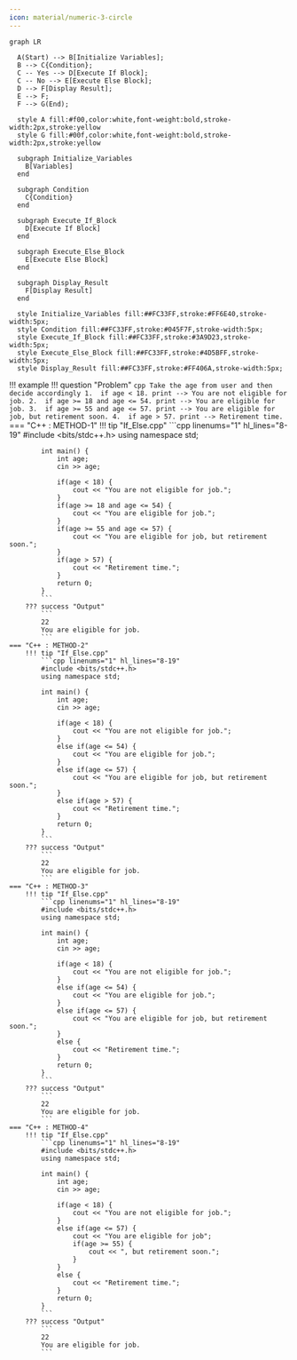 ```yaml
---
icon: material/numeric-3-circle
---
```


``` mermaid
graph LR

  A(Start) --> B[Initialize Variables];
  B --> C{Condition};
  C -- Yes --> D[Execute If Block];
  C -- No --> E[Execute Else Block];
  D --> F[Display Result];
  E --> F;
  F --> G(End);

  style A fill:#f00,color:white,font-weight:bold,stroke-width:2px,stroke:yellow
  style G fill:#00f,color:white,font-weight:bold,stroke-width:2px,stroke:yellow

  subgraph Initialize_Variables
    B[Variables]
  end

  subgraph Condition
    C{Condition}
  end

  subgraph Execute_If_Block
    D[Execute If Block]
  end

  subgraph Execute_Else_Block
    E[Execute Else Block]
  end

  subgraph Display_Result
    F[Display Result]
  end

  style Initialize_Variables fill:##FC33FF,stroke:#FF6E40,stroke-width:5px;
  style Condition fill:##FC33FF,stroke:#045F7F,stroke-width:5px;
  style Execute_If_Block fill:##FC33FF,stroke:#3A9D23,stroke-width:5px;
  style Execute_Else_Block fill:##FC33FF,stroke:#4D5BFF,stroke-width:5px;
  style Display_Result fill:##FC33FF,stroke:#FF406A,stroke-width:5px;

```


!!! example
    !!! question "Problem"
        ```cpp
        Take the age from user and then decide accordingly
        1.  if age < 18.
            print --> You are not eligible for job.
        2.  if age >= 18 and age <= 54.
            print --> You are eligible for job.
        3.  if age >= 55 and age <= 57.
            print --> You are eligible for job, but retirement soon.
        4.  if age > 57.
            print --> Retirement time.            
        ```
    === "C++ : METHOD-1"
        !!! tip "If_Else.cpp"
            ```cpp linenums="1" hl_lines="8-19"
            #include <bits/stdc++.h>
            using namespace std;

            int main() {
                int age;
                cin >> age;

                if(age < 18) {
                    cout << "You are not eligible for job.";
                }
                if(age >= 18 and age <= 54) {
                    cout << "You are eligible for job.";
                }
                if(age >= 55 and age <= 57) {
                    cout << "You are eligible for job, but retirement soon.";
                }
                if(age > 57) {
                    cout << "Retirement time.";
                }
                return 0;
            }
            ```
        ??? success "Output"
            ```
            22
            You are eligible for job.
            ```
    === "C++ : METHOD-2"
        !!! tip "If_Else.cpp"
            ```cpp linenums="1" hl_lines="8-19"
            #include <bits/stdc++.h>
            using namespace std;

            int main() {
                int age;
                cin >> age;
                
                if(age < 18) {
                    cout << "You are not eligible for job.";
                }
                else if(age <= 54) {
                    cout << "You are eligible for job.";
                }
                else if(age <= 57) {
                    cout << "You are eligible for job, but retirement soon.";
                }
                else if(age > 57) {
                    cout << "Retirement time.";
                }
                return 0;
            }
            ```
        ??? success "Output"
            ```
            22
            You are eligible for job.
            ```
    === "C++ : METHOD-3"
        !!! tip "If_Else.cpp"
            ```cpp linenums="1" hl_lines="8-19"
            #include <bits/stdc++.h>
            using namespace std;

            int main() {
                int age;
                cin >> age;
                
                if(age < 18) {
                    cout << "You are not eligible for job.";
                }
                else if(age <= 54) {
                    cout << "You are eligible for job.";
                }
                else if(age <= 57) {
                    cout << "You are eligible for job, but retirement soon.";
                }
                else {
                    cout << "Retirement time.";
                }
                return 0;
            }
            ```
        ??? success "Output"
            ```
            22
            You are eligible for job.
            ```
    === "C++ : METHOD-4"
        !!! tip "If_Else.cpp"
            ```cpp linenums="1" hl_lines="8-19"
            #include <bits/stdc++.h>
            using namespace std;

            int main() {
                int age;
                cin >> age;
                
                if(age < 18) {
                    cout << "You are not eligible for job.";
                }
                else if(age <= 57) {
                    cout << "You are eligible for job";
                    if(age >= 55) {
                        cout << ", but retirement soon.";
                    }
                }
                else {
                    cout << "Retirement time.";
                }
                return 0;
            }
            ```
        ??? success "Output"
            ```
            22
            You are eligible for job.
            ```
